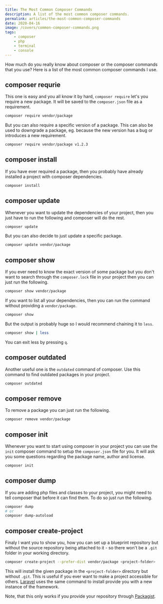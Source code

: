 ```yaml
---
title: The Most Common Composer Commands
description: A list of the most common composer commands.
permalink: articles/the-most-common-composer-commands
date: 2020-04-16
image: /covers/common-composer-commands.png
tags:
    - composer
    - php
    - terminal
    - console
---
```


How much do you really know about composer or the composer commands that you use? Here is a list of the most common composer commands I use.

<!-- more -->

## composer requrie

This one is easy and you all know it by hard, `composer require` let's you require a new package. It will be saved to the `composer.json` file as a requirement.

```bash
composer require vendor/package
```

But you can also require a specific version of a package. This can also be used to downgrade a package, eg. because the new version has a bug or introduces a new requirement.

```bash
composer require vendor/package v1.2.3
```

## composer install

If you have ever required a package, then you probably have already installed a project with composer dependencies.

```bash
composer install
```

## composer update

Whenever you want to update the dependencies of your project, then you just have to run the following and composer will do the rest.

```bash
composer update
```

But you can also decide to just update a specific package.

```bash
composer update vendor/package
```

## composer show

If you ever need to know the exact version of some package but you don't want to search through the `composer.lock` file in your project then you can just run the following.

```bash
composer show vendor/package
```

If you want to list all your dependencies, then you can run the command without providing a `vendor/package`.

```bash
composer show
```

But the output is probably huge so I would recommend chaining it to `less`.

```bash
composer show | less
```

You can exit less by pressing `q`.

## composer outdated

Another useful one is the `outdated` command of composer. Use this command to find outdated packages in your project.

```bash
composer outdated
```

## composer remove

To remove a package you can just run the following.

```bash
composer remove vendor/package
```

## composer init

Whenever you want to start using composer in your project you can use the `init` composer command to setup the `composer.json` file for you. It will ask you some questions regarding the package name, author and license.

```bash
composer init
```

## composer dump

If you are adding php files and classes to your project, you might need to tell composer that before it can find them. To do so just run the following.

```bash
composer dump
# or
composer dump-autoload
```

## composer create-project

Finaly I want you to show you, how you can set up a blueprint repository but without the source repository being attached to it - so there won't be a `.git` folder in your working directory.

```bash
composer create-project --prefer-dist vendor/package <project-folder>
```

This will install the given package in the `<project-folder>` directory but without `.git`. This is useful if you ever want to make a project accessible for others. [Laravel](https://laravel.com/docs/7.x#installing-laravel) uses the same command to install provide you with a new instance of the framework.

Note, that this only works if you provide your repository through [Packagist](https://packagist.org/).
